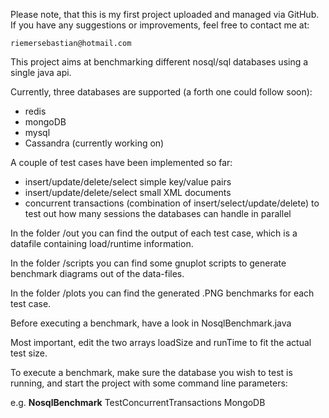 Please note, that this is my first project uploaded and managed via GitHub. 
If you have any suggestions or improvements, feel free to contact me at:

    riemersebastian@hotmail.com

This project aims at benchmarking different nosql/sql databases using a single java api.

Currently, three databases are supported (a forth one could follow soon): 
- redis
- mongoDB
- mysql
- Cassandra (currently working on)

A couple of test cases have been implemented so far:
- insert/update/delete/select simple key/value pairs
- insert/update/delete/select small XML documents
- concurrent transactions (combination of insert/select/update/delete)
   to test out how many sessions the databases can handle in parallel

In the folder /out you can find the output of each test case, which is a datafile containing load/runtime information.

In the folder /scripts you can find some gnuplot scripts to generate benchmark diagrams out of the data-files.

In the folder /plots you can find the generated .PNG benchmarks for each test case.


Before executing a benchmark, have a look in NosqlBenchmark.java

Most important, edit the two arrays loadSize and runTime to fit the actual test size.

To execute a benchmark, make sure the database you wish to test is running, and start the project with some command line parameters:

e.g. __NosqlBenchmark__ TestConcurrentTransactions MongoDB

